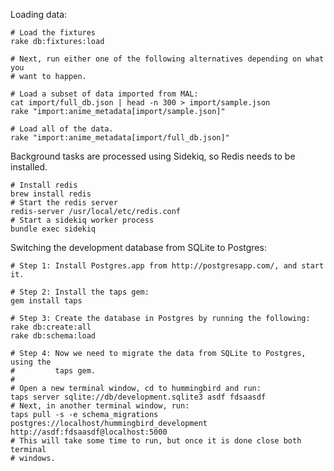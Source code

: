Loading data:

    # Load the fixtures
    rake db:fixtures:load

    # Next, run either one of the following alternatives depending on what you
    # want to happen.

    # Load a subset of data imported from MAL:
    cat import/full_db.json | head -n 300 > import/sample.json
    rake "import:anime_metadata[import/sample.json]"

    # Load all of the data.
    rake "import:anime_metadata[import/full_db.json]"
    

Background tasks are processed using Sidekiq, so Redis needs to be installed.

    # Install redis
    brew install redis
    # Start the redis server
    redis-server /usr/local/etc/redis.conf
    # Start a sidekiq worker process
    bundle exec sidekiq

Switching the development database from SQLite to Postgres:

    # Step 1: Install Postgres.app from http://postgresapp.com/, and start it.

    # Step 2: Install the taps gem:
    gem install taps

    # Step 3: Create the database in Postgres by running the following:
    rake db:create:all
    rake db:schema:load

    # Step 4: Now we need to migrate the data from SQLite to Postgres, using the
    #         taps gem.
    #
    # Open a new terminal window, cd to hummingbird and run:
    taps server sqlite://db/development.sqlite3 asdf fdsaasdf
    # Next, in another terminal window, run:
    taps pull -s -e schema_migrations postgres://localhost/hummingbird_development http://asdf:fdsaasdf@localhost:5000
    # This will take some time to run, but once it is done close both terminal
    # windows.

    
